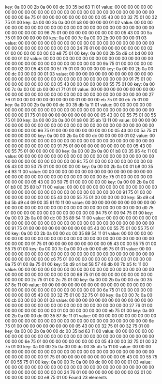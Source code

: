 key:
0a 00 00 2b 0a 00 00 dc  00 35 bd 63 11 01
value:
00 00 00 00 00 00 00 00  00 00 00 00 00 00 00 00
00 00 00 00 00 00 00 00  00 00 00 00 00 00 00 00
6e 75 01 00 00 00 00 00  00 00 00 00 05 43 00 00
32 75 01 00 32 75 01 00
key:
0a 00 00 2b 0a 00 01 b8  00 00 00 00 01 02
value:
00 00 00 00 00 00 00 00  00 00 00 00 00 00 00 00
00 00 00 00 00 00 00 00  00 00 00 00 00 00 00 00
96 75 01 00 00 00 00 00  00 00 00 00 05 43 00 00
5a 75 01 00 00 00 00 00
key:
0a 00 00 7c 0a 00 00 2b  00 00 00 00 01 03
value:
00 00 00 00 00 00 00 00  00 00 00 00 00 00 00 00
00 00 00 00 00 00 00 00  00 00 00 00 00 00 00 00
24 76 01 00 00 00 00 00  00 00 00 02 01 00 00 00
00 00 00 00 e8 75 01 00
key:
0a 00 00 2b 5b d9 c4 bd  00 00 00 00 01 02
value:
00 00 00 00 00 00 00 00  00 00 00 00 00 00 00 00
00 00 00 00 00 00 00 00  00 00 00 00 00 00 00 00
9b 75 01 00 00 00 00 00  00 00 02 00 05 43 00 00
5f 75 01 00 00 00 00 00
key:
0a 00 00 2b 0a 00 00 dc  00 00 00 00 01 03
value:
00 00 00 00 00 00 00 00  00 00 00 00 00 00 00 00
00 00 00 00 00 00 00 00  00 00 00 00 00 00 00 00
91 75 01 00 00 00 00 00  00 00 00 00 05 43 00 00
00 00 00 00 55 75 01 00
key:
0a 00 00 7c 0a 00 00 cb  00 00 c1 7f 01 01
value:
00 00 00 00 00 00 00 00  00 00 00 00 00 00 00 00
00 00 00 00 00 00 00 00  00 00 00 00 00 00 00 00
27 76 01 00 00 00 00 00  00 00 00 00 01 00 00 00
eb 75 01 00 eb 75 01 00
key:
0a 00 00 2b 0a 00 00 dc  00 35 db 1a 11 01
value:
00 00 00 00 00 00 00 00  00 00 00 00 00 00 00 00
00 00 00 00 00 00 00 00  00 00 00 00 00 00 00 00
91 75 01 00 00 00 00 00  00 00 00 00 05 43 00 00
55 75 01 00 55 75 01 00
key:
0a 00 00 2b 0a 00 01 b8  00 35 ab 13 11 00
value:
00 00 00 00 00 00 00 00  00 00 00 00 00 00 00 00
00 00 00 00 00 00 00 00  00 00 00 00 00 00 00 00
96 75 01 00 00 00 00 00  00 00 00 00 05 43 00 00
5a 75 01 00 00 00 00 00
key:
0a 00 00 2b 0a 00 00 dc  00 00 00 00 01 02
value:
00 00 00 00 00 00 00 00  00 00 00 00 00 00 00 00
00 00 00 00 00 00 00 00  00 00 00 00 00 00 00 00
91 75 01 00 00 00 00 00  00 00 00 00 05 43 00 00
55 75 01 00 00 00 00 00
key:
0a 00 00 2b 0a 00 01 b8  00 35 95 4c 11 00
value:
00 00 00 00 00 00 00 00  00 00 00 00 00 00 00 00
00 00 00 00 00 00 00 00  00 00 00 00 00 00 00 00
8c 75 01 00 00 00 00 00  00 00 00 00 05 43 00 00
50 75 01 00 00 00 00 00
key:
0a 00 00 2b 0a 00 01 b8  00 35 e4 93 11 00
value:
00 00 00 00 00 00 00 00  00 00 00 00 00 00 00 00
00 00 00 00 00 00 00 00  00 00 00 00 00 00 00 00
8c 75 01 00 00 00 00 00  00 00 00 00 05 43 00 00
50 75 01 00 00 00 00 00
key:
0a 00 00 2b 0a 00 01 b8  00 35 80 b7 11 00
value:
00 00 00 00 00 00 00 00  00 00 00 00 00 00 00 00
00 00 00 00 00 00 00 00  00 00 00 00 00 00 00 00
91 75 01 00 00 00 00 00  00 00 00 00 05 43 00 00
55 75 01 00 00 00 00 00
key:
5b d9 c4 bd 5b d9 c4 09  00 35 91 f0 11 00
value:
00 00 00 00 00 00 00 00  00 00 00 00 00 00 00 00
00 00 00 00 00 00 00 00  00 00 00 00 00 00 00 00
d0 75 01 00 00 00 00 00  00 00 00 00 00 00 00 00
94 75 01 00 94 75 01 00
key:
0a 00 00 2b 0a 00 00 dc  00 35 89 54 11 00
value:
00 00 00 00 00 00 00 00  00 00 00 00 00 00 00 00
00 00 00 00 00 00 00 00  00 00 00 00 00 00 00 00
91 75 01 00 00 00 00 00  00 00 00 00 05 43 00 00
55 75 01 00 55 75 01 00
key:
0a 00 00 2b 0a 00 00 dc  00 35 89 54 11 01
value:
00 00 00 00 00 00 00 00  00 00 00 00 00 00 00 00
00 00 00 00 00 00 00 00  00 00 00 00 00 00 00 00
91 75 01 00 00 00 00 00  00 00 00 00 05 43 00 00
55 75 01 00 55 75 01 00
key:
0a 00 00 7c 0a 00 00 cb  00 00 d6 75 01 01
value:
00 00 00 00 00 00 00 00  00 00 00 00 00 00 00 00
00 00 00 00 00 00 00 00  00 00 00 00 00 00 00 00
c6 75 01 00 00 00 00 00  00 00 00 00 01 00 00 00
8a 75 01 00 8a 75 01 00
key:
5b d9 c4 bd 58 57 46 db  00 7b b5 fc 11 00
value:
00 00 00 00 00 00 00 00  00 00 00 00 00 00 00 00
00 00 00 00 00 00 00 00  00 00 00 00 00 00 00 00
68 75 01 00 00 00 00 00  00 00 00 00 00 00 00 00
2c 75 01 00 2c 75 01 00
key:
0a 00 00 2b 0a 00 00 dc  00 35 87 8e 11 00
value:
00 00 00 00 00 00 00 00  00 00 00 00 00 00 00 00
00 00 00 00 00 00 00 00  00 00 00 00 00 00 00 00
6e 75 01 00 00 00 00 00  00 00 00 00 05 43 00 00
32 75 01 00 32 75 01 00
key:
0a 00 00 7c 0a 00 00 cb  00 00 00 00 01 03
value:
00 00 00 00 00 00 00 00  00 00 00 00 00 00 00 00
00 00 00 00 00 00 00 00  00 00 00 00 00 00 00 00
27 76 01 00 00 00 00 00  00 00 00 00 01 00 00 00
00 00 00 00 eb 75 01 00
key:
0a 00 00 2b 0a 00 00 dc  00 35 87 8e 11 01
value:
00 00 00 00 00 00 00 00  00 00 00 00 00 00 00 00
00 00 00 00 00 00 00 00  00 00 00 00 00 00 00 00
6e 75 01 00 00 00 00 00  00 00 00 00 05 43 00 00
32 75 01 00 32 75 01 00
key:
0a 00 00 2b 0a 00 00 dc  00 35 bd 63 11 00
value:
00 00 00 00 00 00 00 00  00 00 00 00 00 00 00 00
00 00 00 00 00 00 00 00  00 00 00 00 00 00 00 00
6e 75 01 00 00 00 00 00  00 00 00 00 05 43 00 00
32 75 01 00 32 75 01 00
key:
0a 00 00 2b 0a 00 00 dc  00 35 db 1a 11 00
value:
00 00 00 00 00 00 00 00  00 00 00 00 00 00 00 00
00 00 00 00 00 00 00 00  00 00 00 00 00 00 00 00
91 75 01 00 00 00 00 00  00 00 00 00 05 43 00 00
55 75 01 00 55 75 01 00
key:
0a 00 00 7c 0a 00 00 dc  00 00 00 00 01 03
value:
00 00 00 00 00 00 00 00  00 00 00 00 00 00 00 00
00 00 00 00 00 00 00 00  00 00 00 00 00 00 00 00
24 76 01 00 00 00 00 00  00 00 00 02 01 00 00 00
00 00 00 00 e8 75 01 00
Found 23 elements
